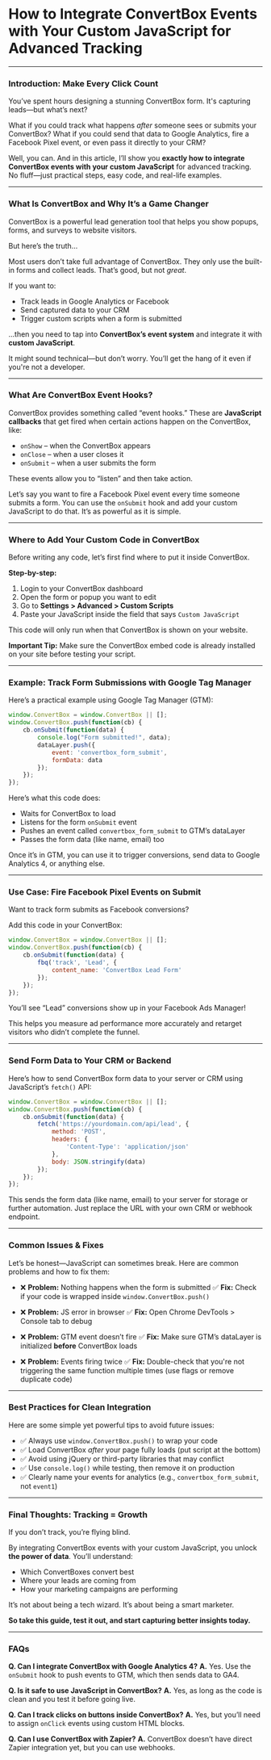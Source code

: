 # **How to Integrate ConvertBox Events with Your Custom JavaScript for Advanced Tracking**

---

### **Introduction: Make Every Click Count**

You’ve spent hours designing a stunning ConvertBox form. It's capturing leads—but what’s next?

What if you could track what happens *after* someone sees or submits your ConvertBox? What if you could send that data to Google Analytics, fire a Facebook Pixel event, or even pass it directly to your CRM?

Well, you can. And in this article, I’ll show you **exactly how to integrate ConvertBox events with your custom JavaScript** for advanced tracking. No fluff—just practical steps, easy code, and real-life examples.

---

### **What Is ConvertBox and Why It’s a Game Changer**

ConvertBox is a powerful lead generation tool that helps you show popups, forms, and surveys to website visitors.

But here’s the truth…

Most users don’t take full advantage of ConvertBox. They only use the built-in forms and collect leads. That’s good, but not *great*.

If you want to:

* Track leads in Google Analytics or Facebook
* Send captured data to your CRM
* Trigger custom scripts when a form is submitted

…then you need to tap into **ConvertBox’s event system** and integrate it with **custom JavaScript**.

It might sound technical—but don’t worry. You’ll get the hang of it even if you're not a developer.

---

### **What Are ConvertBox Event Hooks?**

ConvertBox provides something called “event hooks.” These are **JavaScript callbacks** that get fired when certain actions happen on the ConvertBox, like:

* `onShow` – when the ConvertBox appears
* `onClose` – when a user closes it
* `onSubmit` – when a user submits the form

These events allow you to “listen” and then take action.

Let’s say you want to fire a Facebook Pixel event every time someone submits a form. You can use the `onSubmit` hook and add your custom JavaScript to do that. It’s as powerful as it is simple.

---

### **Where to Add Your Custom Code in ConvertBox**

Before writing any code, let’s first find where to put it inside ConvertBox.

**Step-by-step:**

1. Login to your ConvertBox dashboard
2. Open the form or popup you want to edit
3. Go to **Settings > Advanced > Custom Scripts**
4. Paste your JavaScript inside the field that says `Custom JavaScript`

This code will only run when that ConvertBox is shown on your website.

**Important Tip:** Make sure the ConvertBox embed code is already installed on your site before testing your script.

---

### **Example: Track Form Submissions with Google Tag Manager**

Here’s a practical example using Google Tag Manager (GTM):

```javascript
window.ConvertBox = window.ConvertBox || [];
window.ConvertBox.push(function(cb) {
    cb.onSubmit(function(data) {
        console.log("Form submitted!", data);
        dataLayer.push({
            event: 'convertbox_form_submit',
            formData: data
        });
    });
});
```

Here’s what this code does:

* Waits for ConvertBox to load
* Listens for the form `onSubmit` event
* Pushes an event called `convertbox_form_submit` to GTM’s dataLayer
* Passes the form data (like name, email) too

Once it’s in GTM, you can use it to trigger conversions, send data to Google Analytics 4, or anything else.

---

### **Use Case: Fire Facebook Pixel Events on Submit**

Want to track form submits as Facebook conversions?

Add this code in your ConvertBox:

```javascript
window.ConvertBox = window.ConvertBox || [];
window.ConvertBox.push(function(cb) {
    cb.onSubmit(function(data) {
        fbq('track', 'Lead', {
            content_name: 'ConvertBox Lead Form'
        });
    });
});
```

You’ll see “Lead” conversions show up in your Facebook Ads Manager!

This helps you measure ad performance more accurately and retarget visitors who didn’t complete the funnel.

---

### **Send Form Data to Your CRM or Backend**

Here’s how to send ConvertBox form data to your server or CRM using JavaScript’s `fetch()` API:

```javascript
window.ConvertBox = window.ConvertBox || [];
window.ConvertBox.push(function(cb) {
    cb.onSubmit(function(data) {
        fetch('https://yourdomain.com/api/lead', {
            method: 'POST',
            headers: {
                'Content-Type': 'application/json'
            },
            body: JSON.stringify(data)
        });
    });
});
```

This sends the form data (like name, email) to your server for storage or further automation. Just replace the URL with your own CRM or webhook endpoint.

---

### **Common Issues & Fixes**

Let’s be honest—JavaScript can sometimes break. Here are common problems and how to fix them:

* ❌ **Problem:** Nothing happens when the form is submitted
  ✅ **Fix:** Check if your code is wrapped inside `window.ConvertBox.push()`

* ❌ **Problem:** JS error in browser
  ✅ **Fix:** Open Chrome DevTools > Console tab to debug

* ❌ **Problem:** GTM event doesn’t fire
  ✅ **Fix:** Make sure GTM’s dataLayer is initialized **before** ConvertBox loads

* ❌ **Problem:** Events firing twice
  ✅ **Fix:** Double-check that you're not triggering the same function multiple times (use flags or remove duplicate code)

---

### **Best Practices for Clean Integration**

Here are some simple yet powerful tips to avoid future issues:

* ✅ Always use `window.ConvertBox.push()` to wrap your code
* ✅ Load ConvertBox *after* your page fully loads (put script at the bottom)
* ✅ Avoid using jQuery or third-party libraries that may conflict
* ✅ Use `console.log()` while testing, then remove it on production
* ✅ Clearly name your events for analytics (e.g., `convertbox_form_submit`, not `event1`)

---

### **Final Thoughts: Tracking = Growth**

If you don’t track, you’re flying blind.

By integrating ConvertBox events with your custom JavaScript, you unlock **the power of data**. You’ll understand:

* Which ConvertBoxes convert best
* Where your leads are coming from
* How your marketing campaigns are performing

It’s not about being a tech wizard. It’s about being a smart marketer.

**So take this guide, test it out, and start capturing better insights today.**

---

### **FAQs**

**Q. Can I integrate ConvertBox with Google Analytics 4?**
**A.** Yes. Use the `onSubmit` hook to push events to GTM, which then sends data to GA4.

**Q. Is it safe to use JavaScript in ConvertBox?**
**A.** Yes, as long as the code is clean and you test it before going live.

**Q. Can I track clicks on buttons inside ConvertBox?**
**A.** Yes, but you’ll need to assign `onClick` events using custom HTML blocks.

**Q. Can I use ConvertBox with Zapier?**
**A.** ConvertBox doesn’t have direct Zapier integration yet, but you can use webhooks.
